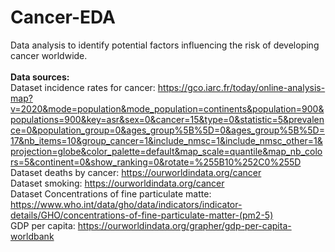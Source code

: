 # Cancer-EDA
Data analysis to identify potential factors influencing the risk of developing cancer worldwide. <br><br>
**Data sources:**  <br> Dataset incidence rates for cancer: https://gco.iarc.fr/today/online-analysis-map?v=2020&mode=population&mode_population=continents&population=900&populations=900&key=asr&sex=0&cancer=15&type=0&statistic=5&prevalence=0&population_group=0&ages_group%5B%5D=0&ages_group%5B%5D=17&nb_items=10&group_cancer=1&include_nmsc=1&include_nmsc_other=1&projection=globe&color_palette=default&map_scale=quantile&map_nb_colors=5&continent=0&show_ranking=0&rotate=%255B10%252C0%255D <br> Dataset deaths by cancer:
https://ourworldindata.org/cancer <br> Dataset smoking: https://ourworldindata.org/cancer <br> Dataset Concentrations of fine particulate matte: https://www.who.int/data/gho/data/indicators/indicator-details/GHO/concentrations-of-fine-particulate-matter-(pm2-5) <br> GDP per capita: https://ourworldindata.org/grapher/gdp-per-capita-worldbank <br>
